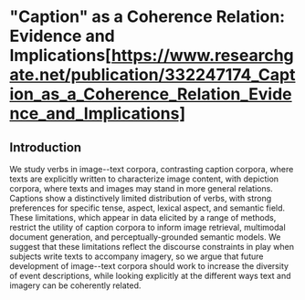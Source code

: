 # "Caption" as a Coherence Relation: Evidence and Implications[https://www.researchgate.net/publication/332247174_Caption_as_a_Coherence_Relation_Evidence_and_Implications]


## Introduction

We study verbs in image--text corpora, contrasting caption corpora, where texts are explicitly written to characterize image content, with depiction corpora, where texts and images may stand in more general relations. Captions show a distinctively limited distribution of verbs,  with strong preferences for specific tense, aspect, lexical aspect, and semantic field.  These limitations, which appear in data elicited by a range of methods, restrict the utility of caption corpora to inform image retrieval, multimodal document generation, and perceptually-grounded semantic models.  We suggest that these limitations reflect the discourse constraints in play when subjects write texts to accompany imagery, so we argue that future development of image--text corpora should work to increase the diversity of event descriptions, while looking explicitly at the different ways text and imagery can be coherently related.
